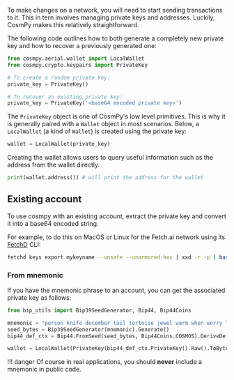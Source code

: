 To make changes on a network, you will need to start sending transactions to it. This in tern involves managing private keys and addresses. Luckily, CosmPy makes this relatively straightforward.

The following code outlines how to both generate a completely new private key and how to recover a previously generated one:

```python
from cosmpy.aerial.wallet import LocalWallet
from cosmpy.crypto.keypairs import PrivateKey

# To create a random private key:
private_key = PrivateKey()

# To recover an existing private key:
private_key = PrivateKey('<base64 encoded private key>')
```

The `PrivateKey` object is one of CosmPy's low level primitives. This is why it is generally paired with a `Wallet` object in most scenarios. Below, a `LocalWallet` (a kind of `Wallet`) is created using the private key:

```python
wallet = LocalWallet(private_key)
```

Creating the wallet allows users to query useful information such as the address from the wallet directly.

```python
print(wallet.address()) # will print the address for the wallet
```

## Existing account

To use cosmpy with an existing account, extract the private key and convert it into a base64 encoded string. 

For example, to do this on MacOS or Linux for the Fetch.ai network using its [FetchD](https://docs.fetch.ai/ledger_v2/) CLI:

```bash
fetchd keys export mykeyname --unsafe --unarmored-hex | xxd -r -p | base64
```

### From mnemonic

If you have the mnemonic phrase to an account, you can get the associated private key as follows:

```python
from bip_utils import Bip39SeedGenerator, Bip44, Bip44Coins

mnemonic = "person knife december tail tortoise jewel warm when worry limit reward memory piece cool sphere kitchen knee embody soft own victory sauce silly page"
seed_bytes = Bip39SeedGenerator(mnemonic).Generate()
bip44_def_ctx = Bip44.FromSeed(seed_bytes, Bip44Coins.COSMOS).DeriveDefaultPath()

wallet = LocalWallet(PrivateKey(bip44_def_ctx.PrivateKey().Raw().ToBytes()))
```

!!! danger 
    Of course in real applications, you should **never** include a mnemonic in public code.
